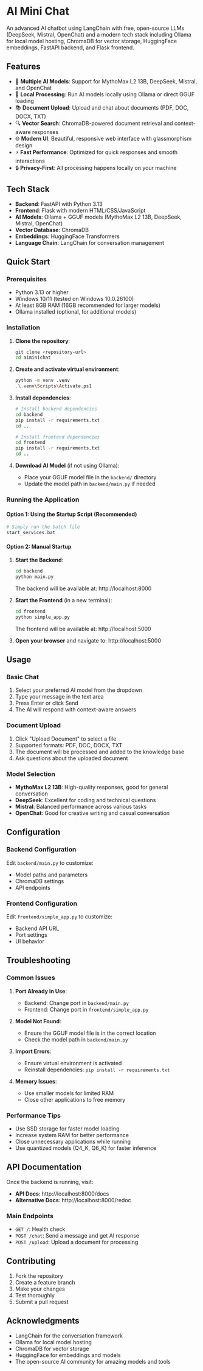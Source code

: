 # AI Mini Chat

An advanced AI chatbot using LangChain with free, open-source LLMs (DeepSeek, Mistral, OpenChat) and a modern tech stack including Ollama for local model hosting, ChromaDB for vector storage, HuggingFace embeddings, FastAPI backend, and Flask frontend.

## Features

- 🤖 **Multiple AI Models**: Support for MythoMax L2 13B, DeepSeek, Mistral, and OpenChat
- 🧠 **Local Processing**: Run AI models locally using Ollama or direct GGUF loading
- 📚 **Document Upload**: Upload and chat about documents (PDF, DOC, DOCX, TXT)
- 🔍 **Vector Search**: ChromaDB-powered document retrieval and context-aware responses
- 🌐 **Modern UI**: Beautiful, responsive web interface with glassmorphism design
- ⚡ **Fast Performance**: Optimized for quick responses and smooth interactions
- 🔒 **Privacy-First**: All processing happens locally on your machine

## Tech Stack

- **Backend**: FastAPI with Python 3.13
- **Frontend**: Flask with modern HTML/CSS/JavaScript
- **AI Models**: Ollama + GGUF models (MythoMax L2 13B, DeepSeek, Mistral, OpenChat)
- **Vector Database**: ChromaDB
- **Embeddings**: HuggingFace Transformers
- **Language Chain**: LangChain for conversation management

## Quick Start

### Prerequisites

- Python 3.13 or higher
- Windows 10/11 (tested on Windows 10.0.26100)
- At least 8GB RAM (16GB recommended for larger models)
- Ollama installed (optional, for additional models)

### Installation

1. **Clone the repository**:
   ```bash
   git clone <repository-url>
   cd aiminichat
   ```

2. **Create and activate virtual environment**:
   ```bash
   python -m venv .venv
   .\.venv\Scripts\Activate.ps1
   ```

3. **Install dependencies**:
   ```bash
   # Install backend dependencies
   cd backend
   pip install -r requirements.txt
   cd ..
   
   # Install frontend dependencies
   cd frontend
   pip install -r requirements.txt
   cd ..
   ```

4. **Download AI Model** (if not using Ollama):
   - Place your GGUF model file in the `backend/` directory
   - Update the model path in `backend/main.py` if needed

### Running the Application

#### Option 1: Using the Startup Script (Recommended)
```bash
# Simply run the batch file
start_services.bat
```

#### Option 2: Manual Startup

1. **Start the Backend**:
   ```bash
   cd backend
   python main.py
   ```
   The backend will be available at: http://localhost:8000

2. **Start the Frontend** (in a new terminal):
   ```bash
   cd frontend
   python simple_app.py
   ```
   The frontend will be available at: http://localhost:5000

3. **Open your browser** and navigate to: http://localhost:5000

## Usage

### Basic Chat
1. Select your preferred AI model from the dropdown
2. Type your message in the text area
3. Press Enter or click Send
4. The AI will respond with context-aware answers

### Document Upload
1. Click "Upload Document" to select a file
2. Supported formats: PDF, DOC, DOCX, TXT
3. The document will be processed and added to the knowledge base
4. Ask questions about the uploaded document

### Model Selection
- **MythoMax L2 13B**: High-quality responses, good for general conversation
- **DeepSeek**: Excellent for coding and technical questions
- **Mistral**: Balanced performance across various tasks
- **OpenChat**: Good for creative writing and casual conversation

## Configuration

### Backend Configuration
Edit `backend/main.py` to customize:
- Model paths and parameters
- ChromaDB settings
- API endpoints

### Frontend Configuration
Edit `frontend/simple_app.py` to customize:
- Backend API URL
- Port settings
- UI behavior

## Troubleshooting

### Common Issues

1. **Port Already in Use**:
   - Backend: Change port in `backend/main.py`
   - Frontend: Change port in `frontend/simple_app.py`

2. **Model Not Found**:
   - Ensure the GGUF model file is in the correct location
   - Check the model path in `backend/main.py`

3. **Import Errors**:
   - Ensure virtual environment is activated
   - Reinstall dependencies: `pip install -r requirements.txt`

4. **Memory Issues**:
   - Use smaller models for limited RAM
   - Close other applications to free memory

### Performance Tips

- Use SSD storage for faster model loading
- Increase system RAM for better performance
- Close unnecessary applications while running
- Use quantized models (Q4_K, Q6_K) for faster inference

## API Documentation

Once the backend is running, visit:
- **API Docs**: http://localhost:8000/docs
- **Alternative Docs**: http://localhost:8000/redoc

### Main Endpoints

- `GET /`: Health check
- `POST /chat`: Send a message and get AI response
- `POST /upload`: Upload a document for processing

## Contributing

1. Fork the repository
2. Create a feature branch
3. Make your changes
4. Test thoroughly
5. Submit a pull request


## Acknowledgments

- LangChain for the conversation framework
- Ollama for local model hosting
- ChromaDB for vector storage
- HuggingFace for embeddings and models
- The open-source AI community for amazing models and tools 
